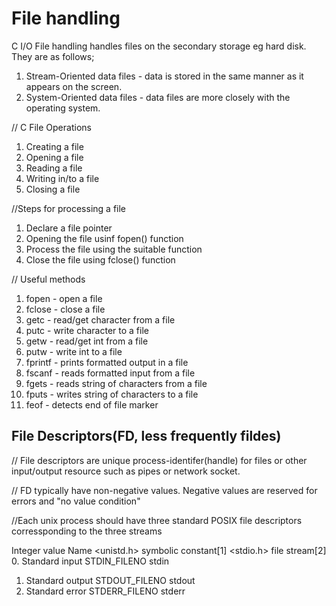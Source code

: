 # File handling

C I/O File handling handles files on the secondary storage eg hard disk.
They are as follows;

1. Stream-Oriented data files - data is stored in the same manner as it appears on the screen.
2. System-Oriented data files -  data files are more closely with the operating system.

// C File Operations

1. Creating a file
2. Opening a file
3. Reading a file
4. Writing in/to a file
5. Closing a file

//Steps for processing a file

1. Declare a file pointer
2. Opening the file usinf fopen() function
3. Process the file using the suitable function
4. Close the file using fclose() function

// Useful methods

1. fopen - open a file
2. fclose - close a file
3. getc - read/get character from a file
4. putc - write character to a file
5. getw - read/get int from a file
6. putw - write int to a file
7. fprintf - prints formatted output in a file
8. fscanf - reads formatted input from a file
9. fgets - reads string of characters from a file
10. fputs - writes string of characters to a file
11. feof - detects end of file marker

## File Descriptors(FD, less frequently fildes)

// File descriptors are unique process-identifer(handle) for files or other input/output resource such as pipes or network socket.

// FD typically have non-negative values. Negative values are reserved for errors and "no value condition"

//Each unix process should have three standard POSIX file descriptors corressponding to the three streams

Integer value Name <unistd.h> symbolic constant[1]     <stdio.h> file stream[2]
0. Standard    input     STDIN_FILENO                     stdin

1. Standard    output    STDOUT_FILENO                   stdout
2. Standard    error     STDERR_FILENO                    stderr
